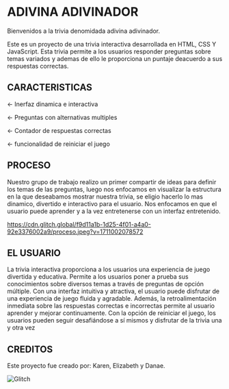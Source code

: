 # ADIVINA ADIVINADOR

Bienvenidos a la trivia denomidada adivina adivinador.

Este es un proyecto de una trivia interactiva desarrollada en HTML, CSS Y JavaScript.
Esta trivia permite a los usuarios responder preguntas sobre temas variados y ademas
de ello le proporciona un puntaje deacuerdo a sus respuestas correctas.


## CARACTERISTICAS

← Inerfaz dinamica e interactiva

← Preguntas con alternativas multiples

← Contador de respuestas correctas

← funcionalidad de reiniciar el juego


## PROCESO 

Nuestro grupo de trabajo realizo un primer compartir de ideas para definir los temas
de las preguntas, luego nos enfocamos en visualizar la estructura en la que deseabamos
mostrar nuestra trivia, se eligio hacerlo lo mas dinamico, divertido e interactivo para
el usuario. Nos enfocamos en que el usuario puede aprender y a la vez entretenerse con 
un interfaz entretenido.

https://cdn.glitch.global/f9d11a1b-1d25-4f01-a4a0-92e3376002a9/proceso.jpeg?v=1711002078572





## EL USUARIO 

La trivia interactiva proporciona a los usuarios una experiencia de juego divertida y
educativa. Permite a los usuarios poner a prueba sus conocimientos sobre diversos temas
a través de preguntas de opción múltiple. Con una interfaz intuitiva y atractiva, el 
usuario puede disfrutar de una experiencia de juego fluida y agradable. Además, la 
retroalimentación inmediata sobre las respuestas correctas e incorrectas permite al 
usuario aprender y mejorar continuamente. Con la opción de reiniciar el juego, los 
usuarios pueden seguir desafiándose a sí mismos y disfrutar de la trivia una y otra vez



## CREDITOS

Este proyecto fue creado por: Karen, Elizabeth y Danae.

![Glitch](https://glitch.com/edit/#!/adivina-adivinador?path=README.md%3A31%3A10)